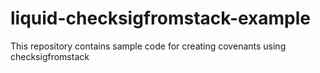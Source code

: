 # liquid-checksigfromstack-example
This repository contains sample code for creating covenants using checksigfromstack
